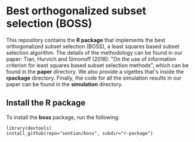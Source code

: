 # Best orthogonalized subset selection (BOSS)
This repository contains the **R package** that implements the best orthogonalized subset selection (BOSS), a least squares based subset selection algorithm. The details of the methodology can be found in our paper: Tian, Hurvich and Simonoff (2018): "On the use of information criterion for least squares based subset selection methods", which can be found in the **paper** directory. We also provide a vigettes that's inside the **rpackage** directory. Finally, the code for all the simulation results in our paper can be found in the **simulation** directory. 

## Install the R package
To install the **boss** package, run the following:
```
library(devtools)
install_github(repo="sentian/boss", subdir="r-package")
```
